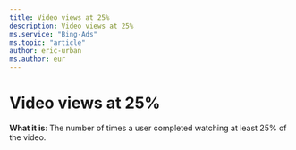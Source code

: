 ```yaml
---
title: Video views at 25%
description: Video views at 25%
ms.service: "Bing-Ads"
ms.topic: "article"
author: eric-urban
ms.author: eur
---
```


# Video views at 25%

**What it is**: The number of times a user completed watching at least 25% of the video.


